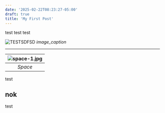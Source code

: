 ```yaml
---
date: '2025-02-22T08:23:27-05:00'
draft: true
title: 'My First Post'
---
```


test
test
test

![TESTSDFSD](/images/IMG_4378.jpg "TESTSET")
*image_caption*


----

| ![space-1.jpg](http://www.storywarren.com/wp-content/uploads/2016/09/space-1.jpg) | 
|:--:| 
| *Space* |



test

## nok


test

